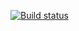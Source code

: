 [![Build status](https://ci.appveyor.com/api/projects/status/nv3erwsgm8qkc7kb?svg=true)](https://ci.appveyor.com/project/MikhailPolo/api-ci-demo)
